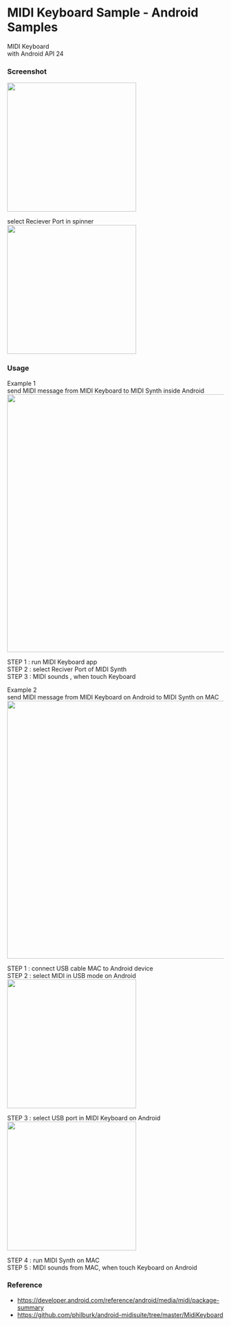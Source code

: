MIDI Keyboard Sample  - Android Samples
===============

MIDI Keyboard <br/>
with Android API 24  <br/>

### Screenshot <br/>
<image src="https://raw.githubusercontent.com/ohwada/Android_Samples/master/MidiKeyboardSample/screenshot/screenshot_midi_keyboard_main.png" width="300" /><br/>

select Reciever Port  in spinner <br/>
<image src="https://raw.githubusercontent.com/ohwada/Android_Samples/master/MidiKeyboardSample/screenshot/screenshot_midi_keyboard_synth_port.png" width="300" /><br/>

### Usage <br/>
Example 1  <br/>
send MIDI message from MIDI Keyboard to MIDI Synth  inside Android <br/>
<image src="https://raw.githubusercontent.com/ohwada/Android_Samples/master/MidiKeyboardSample/screenshot/android_midi_keyboard_to_synth.png" width="600" /><br/>

 STEP 1 : run MIDI Keyboard app <br/>
STEP 2 : select Reciver Port of MIDI Synth<br/>
STEP 3 : MIDI sounds , when touch Keyboard <br/>

Example 2  <br/>
send MIDI message from MIDI Keyboard on Android to MIDI Synth on MAC <br/>
<image src="https://raw.githubusercontent.com/ohwada/Android_Samples/master/MidiKeyboardSample/screenshot/midi_android_keyboard_to_mac_synth.png" width="600" /><br/>

STEP 1 : connect USB cable MAC to Android device <br/>
STEP 2 : select MIDI in USB mode  on Android <br/>
<image src="https://raw.githubusercontent.com/ohwada/Android_Samples/master/MidiKeyboardSample/screenshot/screenshot_usb_mode.png" width="300" /><br/>

STEP 3 : select USB port in MIDI Keyboard on Android <br/>
<image src="https://raw.githubusercontent.com/ohwada/Android_Samples/master/MidiKeyboardSample/screenshot/screenshot_imidi_keyboard_usb_port.png" width="300" /><br/>

STEP 4 : run  MIDI Synth on MAC <br/>
STEP 5 : MIDI sounds from MAC, when touch Keyboard on Android <br/>


### Reference <br/>
* https://developer.android.com/reference/android/media/midi/package-summary <br/>
* https://github.com/philburk/android-midisuite/tree/master/MidiKeyboard <br/>

